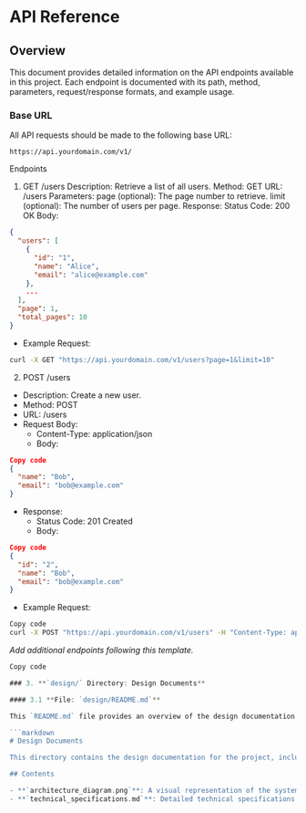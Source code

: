 # API Reference

## Overview

This document provides detailed information on the API endpoints available in this project. Each endpoint is documented with its path, method, parameters, request/response formats, and example usage.

### Base URL

All API requests should be made to the following base URL:

``` plaintext
https://api.yourdomain.com/v1/
```

Endpoints
1. GET /users
Description: Retrieve a list of all users.
Method: GET
URL: /users
Parameters:
page (optional): The page number to retrieve.
limit (optional): The number of users per page.
Response:
Status Code: 200 OK
Body:
``` json
{
  "users": [
    {
      "id": "1",
      "name": "Alice",
      "email": "alice@example.com"
    },
    ...
  ],
  "page": 1,
  "total_pages": 10
}
```
- Example Request:
```bash Copy code
curl -X GET "https://api.yourdomain.com/v1/users?page=1&limit=10"
```

2. POST /users
- Description: Create a new user.
- Method: POST
- URL: /users
- Request Body:
  - Content-Type: application/json
  - Body:
```json
Copy code
{
  "name": "Bob",
  "email": "bob@example.com"
}
```

- Response:
  - Status Code: 201 Created
  - Body:
```json
Copy code
{
  "id": "2",
  "name": "Bob",
  "email": "bob@example.com"
}
```
- Example Request:
```bash
Copy code
curl -X POST "https://api.yourdomain.com/v1/users" -H "Content-Type: application/json" -d '{"name": "Bob", "email": "bob@example.com"}'
```

_Add additional endpoints following this template._

```go
Copy code

### 3. **`design/` Directory: Design Documents**

#### 3.1 **File: `design/README.md`**

This `README.md` file provides an overview of the design documentation contained in the `design/` directory.

```markdown
# Design Documents

This directory contains the design documentation for the project, including architecture diagrams, design decisions, and technical specifications.

## Contents

- **`architecture_diagram.png`**: A visual representation of the system's architecture.
- **`technical_specifications.md`**: Detailed technical specifications and design decisions made during the development of the project.
```
